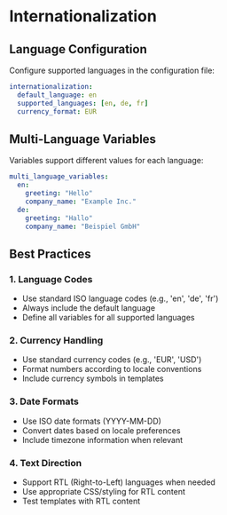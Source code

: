 # Internationalization

## Language Configuration
Configure supported languages in the configuration file:

```yaml
internationalization:
  default_language: en
  supported_languages: [en, de, fr]
  currency_format: EUR
```

## Multi-Language Variables
Variables support different values for each language:

```yaml
multi_language_variables:
  en:
    greeting: "Hello"
    company_name: "Example Inc."
  de:
    greeting: "Hallo"
    company_name: "Beispiel GmbH"
```

## Best Practices

### 1. Language Codes
- Use standard ISO language codes (e.g., 'en', 'de', 'fr')
- Always include the default language
- Define all variables for all supported languages

### 2. Currency Handling
- Use standard currency codes (e.g., 'EUR', 'USD')
- Format numbers according to locale conventions
- Include currency symbols in templates

### 3. Date Formats
- Use ISO date formats (YYYY-MM-DD)
- Convert dates based on locale preferences
- Include timezone information when relevant

### 4. Text Direction
- Support RTL (Right-to-Left) languages when needed
- Use appropriate CSS/styling for RTL content
- Test templates with RTL content
